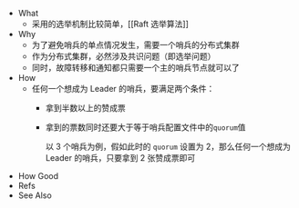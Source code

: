 - What
	- 采用的选举机制比较简单，[[Raft 选举算法]]
- Why
	- 为了避免哨兵的单点情况发生，需要一个哨兵的分布式集群
	- 作为分布式集群，必然涉及共识问题（即选举问题）
	- 同时，故障转移和通知都只需要一个主的哨兵节点就可以了
- How
	- 任何一个想成为 Leader 的哨兵，要满足两个条件：
		- 拿到半数以上的赞成票
		- 拿到的票数同时还要大于等于哨兵配置文件中的`quorum`值
		  
		  以 3 个哨兵为例，假如此时的 `quorum` 设置为 2，那么任何一个想成为 Leader 的哨兵，只要拿到 2 张赞成票即可
- How Good
- Refs
- See Also